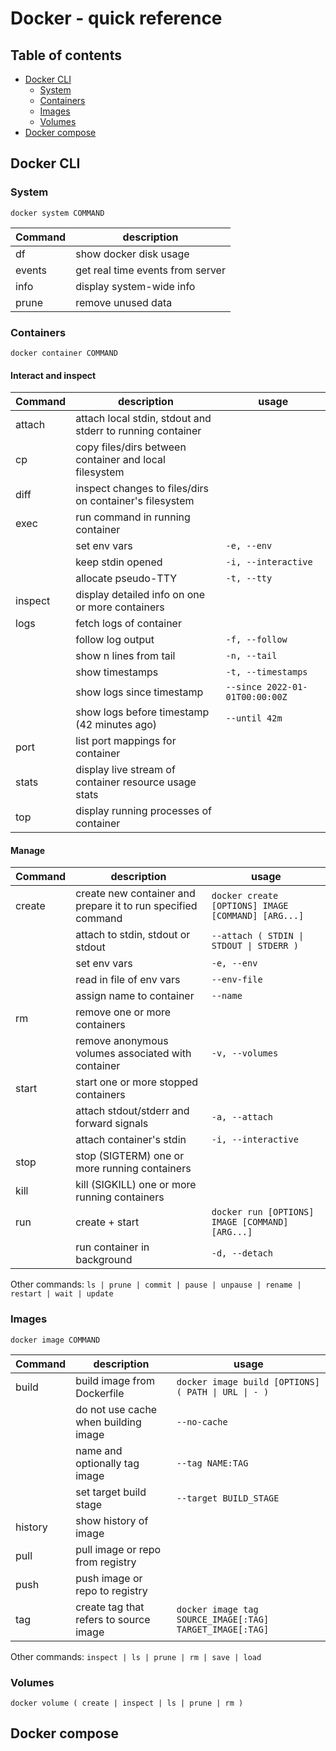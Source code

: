 # Docker - quick reference

## Table of contents
- [Docker CLI](#docker-cli)
  * [System](#system)
  * [Containers](#containers)
  * [Images](#images)
  * [Volumes](#volumes)
- [Docker compose](#docker-compose)

## Docker CLI

### System
`docker system COMMAND`

| Command | description |
| ------- | ----------- |
| df | show docker disk usage |
| events | get real time events from server |
| info | display system-wide info |
| prune | remove unused data |

### Containers
`docker container COMMAND`

#### Interact and inspect

| Command | description | usage |
| ------- | ----------- | ----- |
| attach | attach local stdin, stdout and stderr to running container ||
| cp | copy files/dirs between container and local filesystem ||
| diff | inspect changes to files/dirs on container's filesystem ||
| exec | run command in running container ||
|| set env vars | `-e, --env` |
|| keep stdin opened | `-i, --interactive` |
|| allocate pseudo-TTY | `-t, --tty` |
| inspect | display detailed info on one or more containers ||
| logs | fetch logs of container ||
|| follow log output | `-f, --follow` |
|| show n lines from tail | `-n, --tail` |
|| show timestamps |`-t, --timestamps`|
|| show logs since timestamp | `--since 2022-01-01T00:00:00Z` |
|| show logs before timestamp (42 minutes ago) |`--until 42m`|
| port | list port mappings for container ||
| stats | display live stream of container resource usage stats ||
| top | display running processes of container ||

#### Manage

| Command | description | usage |
| ------- | ----------- | ----- |
| create | create new container and prepare it to run specified command | `docker create [OPTIONS] IMAGE [COMMAND] [ARG...]` |
|| attach to stdin, stdout or stdout | `--attach ( STDIN \| STDOUT \| STDERR )` |
|| set env vars | `-e, --env` |
|| read in file of env vars | `--env-file` |
|| assign name to container | `--name` |
| rm | remove one or more containers ||
|| remove anonymous volumes associated with container | `-v, --volumes` |
| start | start one or more stopped containers ||
|| attach stdout/stderr and forward signals | `-a, --attach` |
|| attach container's stdin | `-i, --interactive` |
| stop | stop (SIGTERM) one or more running containers ||
| kill | kill (SIGKILL) one or more running containers ||
| run | create + start | `docker run [OPTIONS] IMAGE [COMMAND] [ARG...]` |
|| run container in background | `-d, --detach` |

Other commands: `ls | prune | commit | pause | unpause | rename | restart | wait | update`

### Images
`docker image COMMAND`

| Command | description | usage |
| ------- | ----------- | ----- |
| build | build image from Dockerfile | `docker image build [OPTIONS] ( PATH \| URL \| - )`
|| do not use cache when building image | `--no-cache` |
|| name and optionally tag image | `--tag NAME:TAG` |
|| set target build stage | `--target BUILD_STAGE` |
| history | show history of image |
| pull | pull image or repo from registry |
| push | push image or repo to registry |
| tag | create tag that refers to source image | `docker image tag SOURCE_IMAGE[:TAG] TARGET_IMAGE[:TAG]` |

Other commands: `inspect | ls | prune | rm | save | load`

### Volumes
`docker volume ( create | inspect | ls | prune | rm )`

## Docker compose